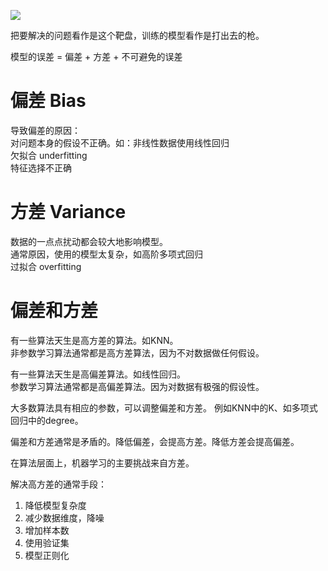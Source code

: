 ![](http://windmissing.github.io/images/2019/139.jpg)  

把要解决的问题看作是这个靶盘，训练的模型看作是打出去的枪。  

模型的误差 = 偏差 + 方差 + 不可避免的误差  

# 偏差 Bias

导致偏差的原因：  
对问题本身的假设不正确。如：非线性数据使用线性回归  
欠拟合 underfitting  
特征选择不正确

# 方差  Variance

数据的一点点扰动都会较大地影响模型。  
通常原因，使用的模型太复杂，如高阶多项式回归  
过拟合 overfitting

# 偏差和方差

有一些算法天生是高方差的算法。如KNN。  
非参数学习算法通常都是高方差算法，因为不对数据做任何假设。  

有一些算法天生是高偏差算法。如线性回归。  
参数学习算法通常都是高偏差算法。因为对数据有极强的假设性。  

大多数算法具有相应的参数，可以调整偏差和方差。  例如KNN中的K、如多项式回归中的degree。  

偏差和方差通常是矛盾的。降低偏差，会提高方差。降低方差会提高偏差。  

在算法层面上，机器学习的主要挑战来自方差。  

解决高方差的通常手段：  
1. 降低模型复杂度  
2. 减少数据维度，降噪  
3. 增加样本数  
4. 使用验证集  
5. 模型正则化  
